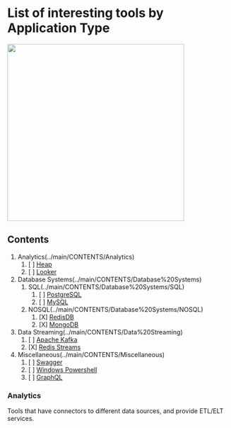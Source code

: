 # List of interesting tools by Application Type

<img src="https://octodex.github.com/images/privateinvestocat.jpg" width="400" height="400">

## Contents

1. Analytics(../main/CONTENTS/Analytics)
    1. [ ] [Heap](../main/CONTENTS/Analytics/Heap)
    2. [ ] [Looker](../main/CONTENTS/Analytics/Looker)
2. Database Systems(../main/CONTENTS/Database%20Systems)
    1. SQL(../main/CONTENTS/Database%20Systems/SQL)
        1. [ ] [PostgreSQL](../main/CONTENTS/Database%20Systems/SQL/PostgreSQL)
        2. [ ] [MySQL](../main/CONTENTS/Database%20Systems/SQL/MySQL)
    2. NOSQL(../main/CONTENTS/Database%20Systems/NOSQL)
        1. [X] [RedisDB](../main/CONTENTS/Database%20Systems/NOSQL/RedisDB)
        2. [X] [MongoDB](../main/CONTENTS/Database%20Systems/NOSQL/MongoDB)
3. Data Streaming(../main/CONTENTS/Data%20Streaming)
    1. [ ] [Apache Kafka](../main/CONTENTS/Data%20Streaming/Apache%20Kafka)
    2. [X] [Redis Streams](../main/CONTENTS/Data%20Streaming/Redis%20Streams)
4. Miscellaneous(../main/CONTENTS/Miscellaneous)
    1. [ ] [Swagger](../main/CONTENTS/Miscellaneous/Swagger)
    2. [ ] [Windows Powershell](../main/CONTENTS/Miscellaneous/Windows%20Powershell)
    3. [ ] [GraphQL](../main/CONTENTS/Miscellaneous/GraphQL)

### Analytics
Tools that have connectors to different data sources, and provide ETL/ELT services.



